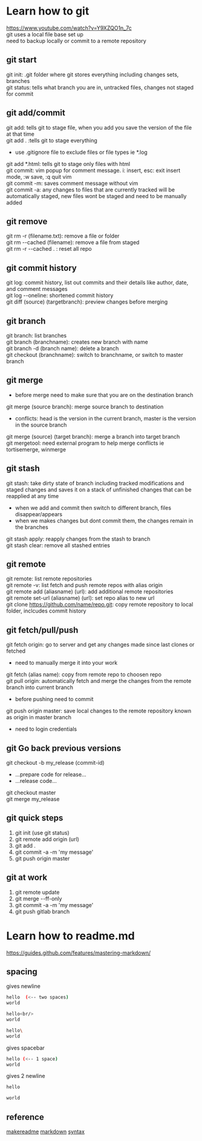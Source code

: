 # Learn how to git

https://www.youtube.com/watch?v=Y9XZQO1n_7c \
git uses a local file base set up\
need to backup locally or commit to a remote repository

## git start
git init: .git folder where git stores everything including changes sets, branches\
git status: tells what branch you are in, untracked files, changes not staged for commit

## git add/commit
git add: tells git to stage file, when you add you save the version of the file at that time\
git add .	:tells git to stage everything

* use .gitignore file to exclude files or file types ie *.log

git add *.html:	tells git to stage only files with html\
git commit: vim popup for comment message. i: insert, esc: exit insert mode, :w save, :q quit vim\
git commit -m: saves comment message without vim\
git commit -a: any changes to files that are currently tracked will be automatically staged, new files wont be staged and need to be manually added

## git remove
git rm -r (filename.txt): remove a file or folder\
git rm --cached (filename): remove a file from staged\
git rm -r --cached .	: reset all repo

## git commit history
git log: commit history, list out commits and their details like author, date, and comment messages\
git log --oneline: shortened commit history\
git diff (source) (targetbranch): preview changes before merging

## git branch
git branch: list branches\
git branch (branchname): creates new branch with name\
git branch -d (branch name): delete a branch\
git checkout (branchname): switch to branchname, or switch to master branch

## git merge

* before merge need to make sure that you are on the destination branch

git merge (source branch): merge source branch to destination

* conflicts: head is the version in the current branch, master is the version in the source branch

git merge (source) (target branch): merge a branch into target branch\
git mergetool: need external program to help merge conflicts ie tortisemerge, winmerge

## git stash
git stash: take dirty state of branch including tracked modifications and staged changes and saves it on a stack of unfinished changes that can be reapplied at any time

* when we add and commit then switch to different branch, files disappear/appears
* when we makes changes but dont commit them, the changes remain in the branches

git stash apply: reapply changes from the stash to branch\
git stash clear: remove all stashed entries

## git remote
git remote: list remote repositories\
git remote -v: list fetch and push remote repos with alias origin\
git remote add (aliasname) (url): add additional remote repositories\
git remote set-url (aliasname) (url):  set repo alias to new url\
git clone https://github.com/name/repo.git: copy remote repository to local folder, inclcudes commit history

## git fetch/pull/push
git fetch origin: go to server and get any changes made since last clones or fetched

* need to manually merge it into your work

git fetch (alias name): copy from remote repo to choosen repo\
git pull origin: automatically fetch and merge the changes from the remote branch into current branch

* before pushing need to commit

git push origin master: save local changes to the remote repository known as origin in master branch

* need to login credentials

## git Go back previous versions
git checkout -b my_release (commit-id)

* ...prepare code for release...
* ...release code...

git checkout master\
git merge my_release

## git quick steps
1. git init (use git status)
2. git remote add origin (url)
3. git add .
4. git commit -a -m 'my message'
5. git push origin master

## git at work
1. git remote update
2. git merge --ff-only
3. git commit -a -m 'my message'
4. git push gitlab branch

# Learn how to readme.md
https://guides.github.com/features/mastering-markdown/

## spacing
gives newline
```bash
hello  (<-- two spaces)
world
```
```bash 
hello<br/>
world
```
```bash
hello\
world
```

gives spacebar
```bash
hello (<-- 1 space)
world
```

gives 2 newline
```bash
hello

world
```

## reference
[makereadme](https://www.makeareadme.com/)
[markdown](https://github.com/adam-p/markdown-here/wiki/Markdown-Cheatsheet)
[syntax](https://help.github.com/en/articles/basic-writing-and-formatting-syntax)
